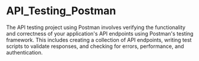 # API_Testing_Postman
The API testing project using Postman involves verifying the functionality and correctness of your application's API endpoints using Postman's testing framework. This includes creating a collection of API endpoints, writing test scripts to validate responses, and checking for errors, performance, and authentication.
